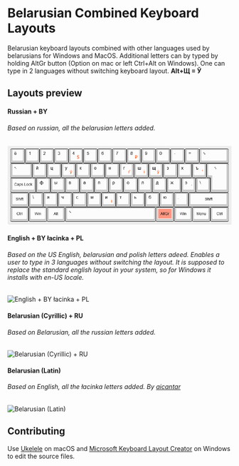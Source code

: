 # Belarusian Combined Keyboard Layouts

Belarusian keyboard layouts combined with other languages used by belarusians for Windows and MacOS. Additional letters can by typed by holding AltGr button (Option on mac or left Ctrl+Alt on Windows). One can type in 2 languages without switching keyboard layout. **Alt+Щ = Ў**

## Layouts preview

#### Russian + BY
###### Based on russian, all the belarusian letters added.
 
![Russian + BY](/asset/Russian-plus-BY.png)

#### English + BY łacinka + PL

###### Based on the US English, belarusian and polish letters adeed. Enables a user to type in 3 languages without switching the layout. It is supposed to replace the standard english layout in your system, so for Windows it installs with en-US locale.

![English + BY łacinka + PL](/../master/asset/English-plus-BY-lacinka-and-PL.png)


#### Belarusian (Cyrillic) + RU
###### Based on Belarusian, all the russian letters added.

![Belarusian (Cyrillic) + RU](/../master/asset/Belarusian-(Cyrillic)-plus-RU.png)

#### Belarusian (Latin)
###### Based on English, all the łacinka letters added. By [aicantar](https://github.com/aicantar/lacinka)

![Belarusian (Latin)](/../master/asset/Belarusian-(Latin).png)


## Contributing

Use [Ukelele][ukelele] on macOS and [Microsoft Keyboard Layout Creator][msklc] on Windows to edit the source files.


[layout-preview]: ./.static/Lacinka-BY-PL-US.png
[releases]: https://github.com/aicantar/lacinka/releases
[msklc]: https://support.microsoft.com/en-us/help/823010/the-microsoft-keyboard-layout-creator
[ukelele]: http://software.sil.org/ukelele/
